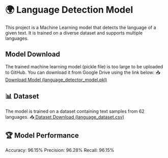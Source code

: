 # 🌍 Language Detection Model  

This project is a Machine Learning model that detects the language of a given text. It is trained on a diverse dataset and supports multiple languages.  

## Model Download
The trained machine learning model (pickle file) is too large to be uploaded to GitHub. You can download it from Google Drive using the link below:
📥 [Download Model (language_detector_model.pkl)]([url](https://drive.google.com/file/d/1Ne3HmqLuFGvHU1xgz4qRFul4HcBpQhW6/view?usp=drive_link))

## 📊 Dataset
The model is trained on a dataset containing text samples from 62 languages.
📥[ Dataset Download (language_dataset.csv)]([url](https://drive.google.com/file/d/1BlvYVY3f4S8zU34njCJWlVmuhJX8Yq1F/view?usp=drive_link))

## 🏆 Model Performance
Accuracy: 96.15%
Precision: 96.28%
Recall: 96.15%
